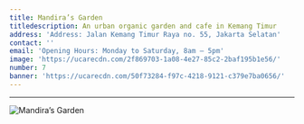 ```yaml
---
title: Mandira’s Garden
titledescription: An urban organic garden and cafe in Kemang Timur
address: 'Address: Jalan Kemang Timur Raya no. 55, Jakarta Selatan'
contact: ''
email: 'Opening Hours: Monday to Saturday, 8am – 5pm'
image: 'https://ucarecdn.com/2f869703-1a08-4e27-85c2-2baf195b1e56/'
number: 7
banner: 'https://ucarecdn.com/50f73284-f97c-4218-9121-c379e7ba0656/'
---
```

****

![Mandira’s Garden](https://ucarecdn.com/3a8ee381-fc57-4fea-a387-78480b436ede/ "Mandira’s Garden")
